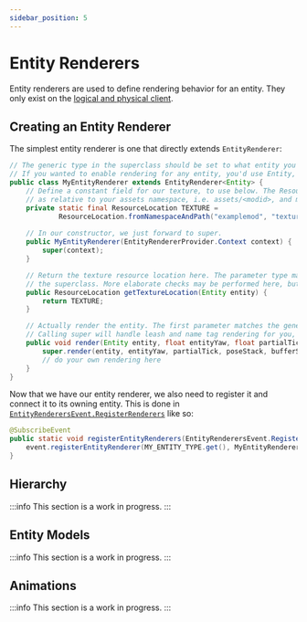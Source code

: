 ```yaml
---
sidebar_position: 5
---
```

# Entity Renderers

Entity renderers are used to define rendering behavior for an entity. They only exist on the [logical and physical client][sides].

## Creating an Entity Renderer

The simplest entity renderer is one that directly extends `EntityRenderer`:

```java
// The generic type in the superclass should be set to what entity you want to render.
// If you wanted to enable rendering for any entity, you'd use Entity, like we do here.
public class MyEntityRenderer extends EntityRenderer<Entity> {
    // Define a constant field for our texture, to use below. The ResourceLocation will be interpreted
    // as relative to your assets namespace, i.e. assets/<modid>, and must end with .png.
    private static final ResourceLocation TEXTURE =
            ResourceLocation.fromNamespaceAndPath("examplemod", "textures/entity/my_entity.png");
    
    // In our constructor, we just forward to super.
    public MyEntityRenderer(EntityRendererProvider.Context context) {
        super(context);
    }

    // Return the texture resource location here. The parameter type matches the generic type we pass to
    // the superclass. More elaborate checks may be performed here, but should probably be cached. 
    public ResourceLocation getTextureLocation(Entity entity) {
        return TEXTURE;
    }

    // Actually render the entity. The first parameter matches the generic type we pass to the superclass.
    // Calling super will handle leash and name tag rendering for you, if applicable.
    public void render(Entity entity, float entityYaw, float partialTick, PoseStack poseStack, MultiBufferSource bufferSource, int packedLight) {
        super.render(entity, entityYaw, partialTick, poseStack, bufferSource, packedLight);
        // do your own rendering here
    }
}
```

Now that we have our entity renderer, we also need to register it and connect it to its owning entity. This is done in [`EntityRenderersEvent.RegisterRenderers`][events] like so:

```java
@SubscribeEvent
public static void registerEntityRenderers(EntityRenderersEvent.RegisterRenderers event) {
    event.registerEntityRenderer(MY_ENTITY_TYPE.get(), MyEntityRenderer::new);
}
```

## Hierarchy

:::info
This section is a work in progress.
:::

## Entity Models

:::info
This section is a work in progress.
:::

## Animations

:::info
This section is a work in progress.
:::

[events]: ../concepts/events.md
[sides]: ../concepts/sides.md
